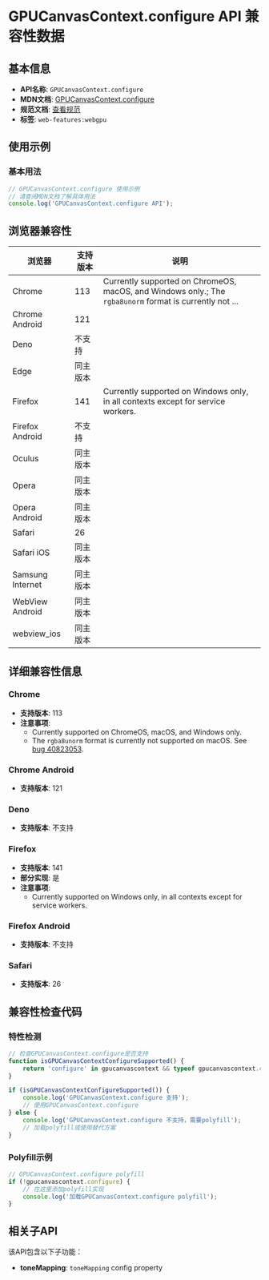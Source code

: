 # GPUCanvasContext.configure API 兼容性数据

## 基本信息

- **API名称**: `GPUCanvasContext.configure`
- **MDN文档**: [GPUCanvasContext.configure](https://developer.mozilla.org/docs/Web/API/GPUCanvasContext/configure)
- **规范文档**: [查看规范](https://gpuweb.github.io/gpuweb/#dom-gpucanvascontext-configure)
- **标签**: `web-features:webgpu`

## 使用示例

### 基本用法

```javascript
// GPUCanvasContext.configure 使用示例
// 请查阅MDN文档了解具体用法
console.log('GPUCanvasContext.configure API');
```

## 浏览器兼容性

| 浏览器 | 支持版本 | 说明 |
|--------|----------|------|
| Chrome | 113 | Currently supported on ChromeOS, macOS, and Windows only.; The `rgba8unorm` format is currently not ... |
| Chrome Android | 121 |  |
| Deno | 不支持 |  |
| Edge | 同主版本 |  |
| Firefox | 141 | Currently supported on Windows only, in all contexts except for service workers. |
| Firefox Android | 不支持 |  |
| Oculus | 同主版本 |  |
| Opera | 同主版本 |  |
| Opera Android | 同主版本 |  |
| Safari | 26 |  |
| Safari iOS | 同主版本 |  |
| Samsung Internet | 同主版本 |  |
| WebView Android | 同主版本 |  |
| webview_ios | 同主版本 |  |

## 详细兼容性信息

### Chrome

- **支持版本**: 113
- **注意事项**:
  - Currently supported on ChromeOS, macOS, and Windows only.
  - The `rgba8unorm` format is currently not supported on macOS. See [bug 40823053](https://crbug.com/40823053).

### Chrome Android

- **支持版本**: 121

### Deno

- **支持版本**: 不支持

### Firefox

- **支持版本**: 141
- **部分实现**: 是
- **注意事项**:
  - Currently supported on Windows only, in all contexts except for service workers.

### Firefox Android

- **支持版本**: 不支持

### Safari

- **支持版本**: 26

## 兼容性检查代码

### 特性检测

```javascript
// 检查GPUCanvasContext.configure是否支持
function isGPUCanvasContextConfigureSupported() {
    return 'configure' in gpucanvascontext && typeof gpucanvascontext.configure === 'function';
}

if (isGPUCanvasContextConfigureSupported()) {
    console.log('GPUCanvasContext.configure 支持');
    // 使用GPUCanvasContext.configure
} else {
    console.log('GPUCanvasContext.configure 不支持，需要polyfill');
    // 加载polyfill或使用替代方案
}
```

### Polyfill示例

```javascript
// GPUCanvasContext.configure polyfill
if (!gpucanvascontext.configure) {
    // 在这里添加polyfill实现
    console.log('加载GPUCanvasContext.configure polyfill');
}
```

## 相关子API

该API包含以下子功能：

- **toneMapping**: `toneMapping` config property

